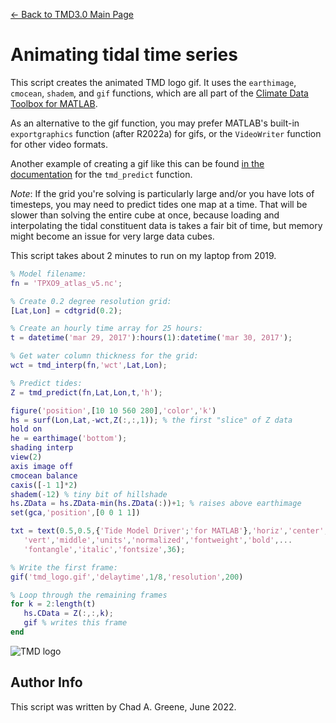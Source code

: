 [&larr; Back to TMD3.0 Main Page](../README.md)

# Animating tidal time series 
This script creates the animated TMD logo gif. It uses the `earthimage`, `cmocean`, `shadem`, and `gif` functions, which are all part of the [Climate Data Toolbox for MATLAB](https://github.com/chadagreene/CDT). 

As an alternative to the gif function, you may prefer MATLAB's built-in `exportgraphics` function (after R2022a) for gifs, or the `VideoWriter` function for other video formats. 
 
Another example of creating a gif like this can be found [in the documentation](tmd_predict_documentation.md#example-time-series-of-maps) for the `tmd_predict` function. 

*Note*: If the grid you're solving is particularly large and/or you have lots of timesteps, you may need to predict tides one map at a time. That will be slower than solving the entire cube at once, because loading and interpolating the tidal constituent data is takes a fair bit of time, but memory might become an issue for very large data cubes. 

This script takes about 2 minutes to run on my laptop from 2019. 

```matlab
% Model filename: 
fn = 'TPXO9_atlas_v5.nc';

% Create 0.2 degree resolution grid: 
[Lat,Lon] = cdtgrid(0.2); 

% Create an hourly time array for 25 hours: 
t = datetime('mar 29, 2017'):hours(1):datetime('mar 30, 2017'); 

% Get water column thickness for the grid: 
wct = tmd_interp(fn,'wct',Lat,Lon); 

% Predict tides: 
Z = tmd_predict(fn,Lat,Lon,t,'h'); 

figure('position',[10 10 560 280],'color','k')
hs = surf(Lon,Lat,-wct,Z(:,:,1)); % the first "slice" of Z data 
hold on
he = earthimage('bottom');
shading interp
view(2)
axis image off
cmocean balance
caxis([-1 1]*2)
shadem(-12) % tiny bit of hillshade
hs.ZData = hs.ZData-min(hs.ZData(:))+1; % raises above earthimage 
set(gca,'position',[0 0 1 1])

txt = text(0.5,0.5,{'Tide Model Driver';'for MATLAB'},'horiz','center',...
   'vert','middle','units','normalized','fontweight','bold',...
   'fontangle','italic','fontsize',36); 

% Write the first frame: 
gif('tmd_logo.gif','delaytime',1/8,'resolution',200)

% Loop through the remaining frames
for k = 2:length(t) 
   hs.CData = Z(:,:,k); 
   gif % writes this frame
end
```
![TMD logo](markdown_figures/tmd_logo.gif)

## Author Info
This script was written by Chad A. Greene, June 2022. 